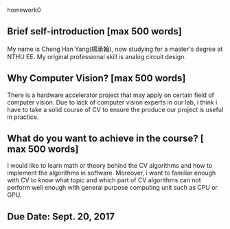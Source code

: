 homework0

## Brief self-introduction [max 500 words]
My name is Cheng Han Yang(楊承翰), now studying for a master's degree at NTHU EE. My original professional skill is analog circuit design.

## Why Computer Vision? [max 500 words]
There is a hardware accelerator project that may apply on certain field of computer vision. Due to lack of computer vision experts in our lab, i think i have to take a solid course of CV to ensure the produce our project is useful in practice.

## What do you want to achieve in the course? [ max 500 words]
I would like to learn math or theory behind the CV algorithms and how to implement the algorithms in software. Moreover, i want to familiar enough with CV to know what topic and which part of CV algorithms can not perform well enough with general purpose computing unit such as CPU or GPU.

## Due Date: Sept. 20, 2017
